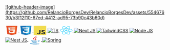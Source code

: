 <div>
  <a href="https://github.com/RelancioBorgesDev">
  ![github-header-image](https://github.com/RelancioBorgesDev/RelancioBorgesDev/assets/55467630/b3f12f10-67ed-4412-ad95-73b90c43b60d)
</div>

  <div style="display: inline_block"><br>
   <img align="center" alt="HTML" height="30" width="40" src="https://raw.githubusercontent.com/devicons/devicon/master/icons/html5/html5-original.svg">
   <img align="center" alt="CSS" height="30" width="40" src="https://raw.githubusercontent.com/devicons/devicon/master/icons/css3/css3-original.svg">
   <img align="center" alt="Js" height="30" width="40" src="https://raw.githubusercontent.com/devicons/devicon/master/icons/javascript/javascript-original.svg">
   <img align="center" alt="TS" height="30" width="40" src="https://cdn.jsdelivr.net/gh/devicons/devicon@latest/icons/typescript/typescript-original.svg">
   <img align="center" alt="React" height="30" width="40" src="https://raw.githubusercontent.com/devicons/devicon/master/icons/react/react-original.svg">
   <img align="center" alt="Next JS" height="30" width="40" src="https://cdn.jsdelivr.net/gh/devicons/devicon@latest/icons/nextjs/nextjs-original.svg" >
   <img align="center" alt="TailwindCSS" height="30" width="40" src="https://cdn.jsdelivr.net/gh/devicons/devicon@latest/icons/tailwindcss/tailwindcss-original.svg" >     
   <img align="center" alt="Node JS" height="30" width="40" src="https://cdn.jsdelivr.net/gh/devicons/devicon@latest/icons/nodejs/nodejs-original.svg" >
   <img align="center" alt="Nest JS" height="30" width="40" src="https://cdn.jsdelivr.net/gh/devicons/devicon@latest/icons/nestjs/nestjs-original.svg" >
   <img align="center" alt="Java" height="30" width="40" src="https://raw.githubusercontent.com/devicons/devicon/master/icons/java/java-original.svg">
   <img align="center" alt="Spring" height="30" width="40" src="https://cdn.jsdelivr.net/gh/devicons/devicon@latest/icons/spring/spring-original.svg" >
</div>

